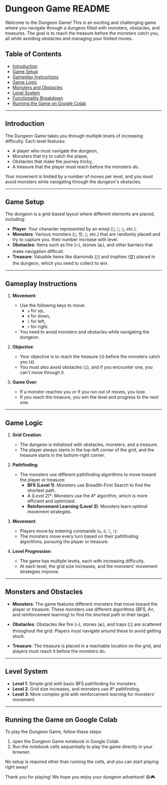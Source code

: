 # Dungeon Game README

Welcome to the Dungeon Game! This is an exciting and challenging game where you navigate through a dungeon filled with monsters, obstacles, and treasures. The goal is to reach the treasure before the monsters catch you, all while avoiding obstacles and managing your limited moves.

## Table of Contents
- [Introduction](#introduction)
- [Game Setup](#game-setup)
- [Gameplay Instructions](#gameplay-instructions)
- [Game Logic](#game-logic)
- [Monsters and Obstacles](#monsters-and-obstacles)
- [Level System](#level-system)
- [Functionality Breakdown](#functionality-breakdown)
- [Running the Game on Google Colab](#running-the-game-on-google-colab)

---

## Introduction

The Dungeon Game takes you through multiple levels of increasing difficulty. Each level features:
- A player who must navigate the dungeon,
- Monsters that try to catch the player,
- Obstacles that make the journey tricky,
- A treasure that the player must reach before the monsters do.

Your movement is limited by a number of moves per level, and you must avoid monsters while navigating through the dungeon's obstacles.

---

## Game Setup

The dungeon is a grid-based layout where different elements are placed, including:
- **Player**: Your character represented by an emoji (`🧑`, `👩`, `👨`, etc.).
- **Monsters**: Various monsters (`👹`, `😈`, `🧟`, etc.) that are randomly placed and try to capture you. their number increase with level.
- **Obstacles**: Items such as fire (`🔥`), stones (`🪨`), and other barriers that make navigation difficult.
- **Treasure**: Valuable items like diamonds (`💎`) and trophies (`🏆`) placed in the dungeon, which you need to collect to win.

---

## Gameplay Instructions

1. **Movement**:
   - Use the following keys to move: 
     - `u` for up, 
     - `d` for down,
     - `l` for left, 
     - `r` for right.
   - You need to avoid monsters and obstacles while navigating the dungeon.

2. **Objective**:
   - Your objective is to reach the treasure (`3`) before the monsters catch you (`4`).
   - You must also avoid obstacles (`1`), and if you encounter one, you can't move through it.

3. **Game Over**:
   - If a monster reaches you or if you run out of moves, you lose.
   - If you reach the treasure, you win the level and progress to the next one.

---

## Game Logic

1. **Grid Creation**:
   - The dungeon is initialized with obstacles, monsters, and a treasure.
   - The player always starts in the top-left corner of the grid, and the treasure starts in the bottom-right corner.

2. **Pathfinding**:
   - The monsters use different pathfinding algorithms to move toward the player or treasure:
     - **BFS (Level 1)**: Monsters use Breadth-First Search to find the shortest path.
     - **A* (Level 2)**: Monsters use the A* algorithm, which is more efficient and optimized.
     - **Reinforcement Learning (Level 3)**: Monsters learn optimal movement strategies.

3. **Movement**:
   - Players move by entering commands (`u`, `d`, `l`, `r`).
   - The monsters move every turn based on their pathfinding algorithms, pursuing the player or treasure.

4. **Level Progression**:
   - The game has multiple levels, each with increasing difficulty.
   - At each level, the grid size increases, and the monsters' movement strategies improve.

---

## Monsters and Obstacles

- **Monsters**: The game features different monsters that move toward the player or treasure. These monsters use different algorithms (BFS, A*, and reinforcement learning) to find the shortest path to their target.
  
- **Obstacles**: Obstacles like fire (`🔥`), stones (`🪨`), and traps (`🛑`) are scattered throughout the grid. Players must navigate around these to avoid getting stuck.

- **Treasure**: The treasure is placed in a reachable location on the grid, and players must reach it before the monsters do.

---

## Level System

- **Level 1**: Simple grid with basic BFS pathfinding for monsters.
- **Level 2**: Grid size increases, and monsters use A* pathfinding.
- **Level 3**: More complex grid with reinforcement learning for monsters' movement.

---

## Running the Game on Google Colab

To play the Dungeon Game, follow these steps:

1. open the Dungeon Game notebook in Google Colab.
2. Run the notebook cells sequentially to play the game directly in your browser.

No setup is required other than running the cells, and you can start playing right away!

Thank you for playing! We hope you enjoy your dungeon adventure! 😄🎮
